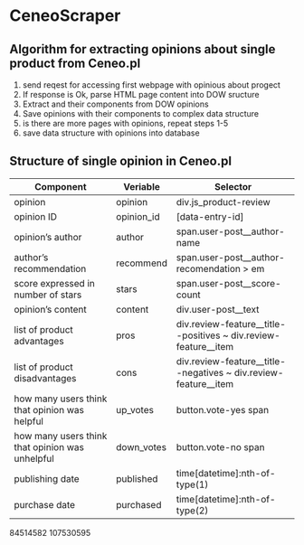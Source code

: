 # CeneoScraper

## Algorithm for extracting opinions about single product from Ceneo.pl
1. send reqest for accessing first webpage with opinious about progect
2. If response is Ok, parse HTML page content into DOW sructure
3. Extract and their components from DOW opinions 
4. Save opinions with their components to complex data structure
5. is there are more pages with opinions, repeat steps 1-5
6. save  data structure with opinions into database

## Structure of single opinion in Ceneo.pl
|Component|Veriable|Selector|
|---------|--------|--------|
|opinion|opinion|div.js_product-review|
|opinion ID|opinion_id|[data-entry-id]|
|opinion’s author|author|span.user-post__author-name|
|author’s recommendation|recommend|span.user-post__author-recomendation > em|
|score expressed in number of stars|stars|span.user-post__score-count|
|opinion’s content|content|div.user-post__text|
|list of product advantages|pros|div.review-feature__title--positives ~ div.review-feature__item|
|list of product disadvantages|cons|div.review-feature__title--negatives ~ div.review-feature__item|
|how many users think that opinion was helpful|up_votes|button.vote-yes span|
|how many users think that opinion was unhelpful|down_votes|button.vote-no span|
|publishing date|published|time[datetime]:nth-of-type(1)|
|purchase date|purchased|time[datetime]:nth-of-type(2)|

84514582
107530595